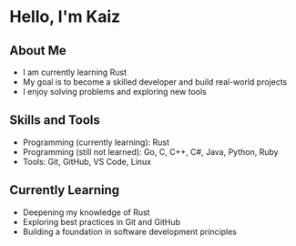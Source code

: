 # Hello, I'm Kaiz

## About Me
- I am currently learning Rust  
- My goal is to become a skilled developer and build real-world projects  
- I enjoy solving problems and exploring new tools  

## Skills and Tools
- Programming (currently learning): Rust  
- Programming (still not learned): Go, C, C++, C#, Java, Python, Ruby  
- Tools: Git, GitHub, VS Code, Linux  

## Currently Learning
- Deepening my knowledge of Rust  
- Exploring best practices in Git and GitHub  
- Building a foundation in software development principles  
